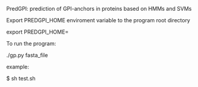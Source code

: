 PredGPI: prediction of GPI-anchors in proteins based on HMMs and SVMs

Export PREDGPI_HOME enviroment variable to the program root directory

export PREDGPI_HOME=<path to PredGPI>

To run the program:

./gp.py fasta_file

example:

$ sh test.sh
